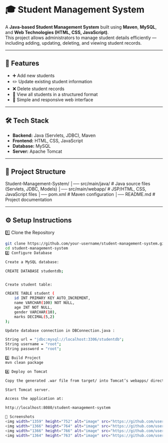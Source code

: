 # 🎓 Student Management System

A **Java-based Student Management System** built using **Maven**, **MySQL**, and **Web Technologies (HTML, CSS, JavaScript)**.  
This project allows administrators to manage student details efficiently — including adding, updating, deleting, and viewing student records.

---

## 🚀 Features
- ➕ Add new students  
- ✏️ Update existing student information  
- ❌ Delete student records  
- 📖 View all students in a structured format  
- 🎨 Simple and responsive web interface  

---

## 🛠️ Tech Stack
- **Backend:** Java (Servlets, JDBC), Maven  
- **Frontend:** HTML, CSS, JavaScript  
- **Database:** MySQL  
- **Server:** Apache Tomcat  

---

## 📂 Project Structure
Student-Management-System/
  │── src/main/java/ # Java source files (Servlets, JDBC, Models)
  │── src/main/webapp/ # JSP/HTML, CSS, JavaScript files
  │── pom.xml # Maven configuration
  │── README.md # Project documentation


---

## ⚙️ Setup Instructions
1️⃣ Clone the Repository
```bash
git clone https://github.com/your-username/student-management-system.git
cd student-management-system
2️⃣ Configure Database

Create a MySQL database:

CREATE DATABASE studentdb;


Create student table:

CREATE TABLE student (
    id INT PRIMARY KEY AUTO_INCREMENT,
    name VARCHAR(100) NOT NULL,
    age INT NOT NULL,
    gender VARCHAR(10),
    marks DECIMAL(5,2)
);

Update database connection in DBConnection.java :

String url = "jdbc:mysql://localhost:3306/studentdb";
String username = "root";
String password = "root";

3️⃣ Build Project
mvn clean package

4️⃣ Deploy on Tomcat

Copy the generated .war file from target/ into Tomcat’s webapps/ directory.

Start Tomcat server.

Access the application at:

http://localhost:8080/student-management-system

📸 Screenshots 
<img width="1359" height="752" alt="image" src="https://github.com/user-attachments/assets/63e1a051-63c4-4214-93e6-60708d1a2565" />
<img width="1366" height="764" alt="image" src="https://github.com/user-attachments/assets/ede79838-a3c8-4fcb-9551-57ac914c88cf" />
<img width="1366" height="766" alt="image" src="https://github.com/user-attachments/assets/9a5448d5-d186-41e9-84aa-479c57e3f100" />
<img width="1364" height="763" alt="image" src="https://github.com/user-attachments/assets/c62249b4-c129-4d19-972e-38dec6f5dcbb" />



